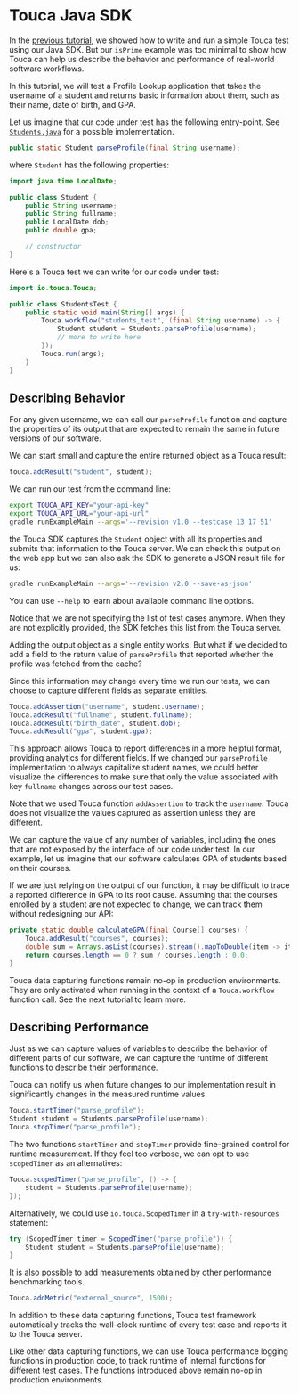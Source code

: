 # Touca Java SDK

In the [previous tutorial](../01\_java_minimal), we showed how to
write and run a simple Touca test using our Java SDK. But our
`isPrime` example was too minimal to show how Touca can help us
describe the behavior and performance of real-world software workflows.

In this tutorial, we will test a Profile Lookup application that takes
the username of a student and returns basic information about them,
such as their name, date of birth, and GPA.

Let us imagine that our code under test has the following entry-point.
See [`Students.java`](Students.java) for a possible implementation.

```java
public static Student parseProfile(final String username);
```

where `Student` has the following properties:

```java
import java.time.LocalDate;

public class Student {
    public String username;
    public String fullname;
    public LocalDate dob;
    public double gpa;

    // constructor
}
```

Here's a Touca test we can write for our code under test:

```java
import io.touca.Touca;

public class StudentsTest {
    public static void main(String[] args) {
        Touca.workflow("students_test", (final String username) -> {
            Student student = Students.parseProfile(username);
            // more to write here
        });
        Touca.run(args);
    }
}
```

## Describing Behavior

For any given username, we can call our `parseProfile` function and capture
the properties of its output that are expected to remain the same in future
versions of our software.

We can start small and capture the entire returned object as a Touca result:

```java
touca.addResult("student", student);
```

We can run our test from the command line:

```bash
export TOUCA_API_KEY="your-api-key"
export TOUCA_API_URL="your-api-url"
gradle runExampleMain --args='--revision v1.0 --testcase 13 17 51'
```

the Touca SDK captures the `Student` object with all its properties and
submits that information to the Touca server. We can check this output
on the web app but we can also ask the SDK to generate a JSON result file
for us:

```bash
gradle runExampleMain --args='--revision v2.0 --save-as-json'
```

You can use `--help` to learn about available command line options.

Notice that we are not specifying the list of test cases anymore.
When they are not explicitly provided, the SDK fetches this list
from the Touca server.

Adding the output object as a single entity works. But what if we
decided to add a field to the return value of `parseProfile` that
reported whether the profile was fetched from the cache?

Since this information may change every time we run our tests, we can
choose to capture different fields as separate entities.

```java
Touca.addAssertion("username", student.username);
Touca.addResult("fullname", student.fullname);
Touca.addResult("birth_date", student.dob);
Touca.addResult("gpa", student.gpa);
```

This approach allows Touca to report differences in a more helpful format,
providing analytics for different fields. If we changed our `parseProfile`
implementation to always capitalize student names, we could better visualize
the differences to make sure that only the value associated with key
`fullname` changes across our test cases.

Note that we used Touca function `addAssertion` to track the `username`.
Touca does not visualize the values captured as assertion unless they are
different.

We can capture the value of any number of variables, including the ones that
are not exposed by the interface of our code under test. In our example, let
us imagine that our software calculates GPA of students based on their courses.

If we are just relying on the output of our function, it may be difficult
to trace a reported difference in GPA to its root cause. Assuming that
the courses enrolled by a student are not expected to change, we can track
them without redesigning our API:

```java
private static double calculateGPA(final Course[] courses) {
    Touca.addResult("courses", courses);
    double sum = Arrays.asList(courses).stream().mapToDouble(item -> item.grade).sum();
    return courses.length == 0 ? sum / courses.length : 0.0;
}
```

Touca data capturing functions remain no-op in production environments.
They are only activated when running in the context of a `Touca.workflow`
function call. See the next tutorial to learn more.

## Describing Performance

Just as we can capture values of variables to describe the behavior of
different parts of our software, we can capture the runtime of different
functions to describe their performance.

Touca can notify us when future changes to our implementation result in
significantly changes in the measured runtime values.

```java
Touca.startTimer("parse_profile");
Student student = Students.parseProfile(username);
Touca.stopTimer("parse_profile");
```

The two functions `startTimer` and `stopTimer` provide fine-grained
control for runtime measurement. If they feel too verbose, we can opt to
use `scopedTimer` as an alternatives:

```java
Touca.scopedTimer("parse_profile", () -> {
    student = Students.parseProfile(username);
});
```

Alternatively, we could use `io.touca.ScopedTimer` in a `try-with-resources`
statement:

```java
try (ScopedTimer timer = ScopedTimer("parse_profile")) {
    Student student = Students.parseProfile(username);
}
```

It is also possible to add measurements obtained by other performance
benchmarking tools.

```java
Touca.addMetric("external_source", 1500);
```

In addition to these data capturing functions, Touca test framework
automatically tracks the wall-clock runtime of every test case and
reports it to the Touca server.

Like other data capturing functions, we can use Touca performance
logging functions in production code, to track runtime of internal
functions for different test cases. The functions introduced above
remain no-op in production environments.
